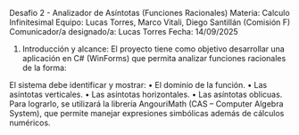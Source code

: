 Desafio 2 - Analizador de Asíntotas (Funciones Racionales)
Materia: Calculo Infinitesimal
Equipo: Lucas Torres, Marco Vitali, Diego Santillán (Comisión F)
Comunicador/a designado/a: Lucas Torres
Fecha: 14/09/2025


1. Introducción y alcance: 
El proyecto tiene como objetivo desarrollar una aplicación en C# (WinForms) que permita analizar funciones racionales de la forma:
 
El sistema debe identificar y mostrar:
•	El dominio de la función.
•	Las asíntotas verticales.
•	Las asíntotas horizontales.
•	Las asíntotas oblicuas.
Para lograrlo, se utilizará la librería AngouriMath (CAS – Computer Algebra System), que permite manejar expresiones simbólicas además de cálculos numéricos.

